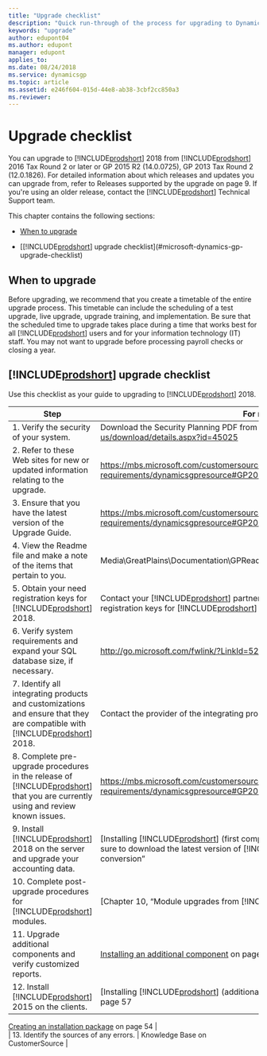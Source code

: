 ```yaml
---
title: "Upgrade checklist"
description: "Quick run-through of the process for upgrading to Dynamics GP."
keywords: "upgrade"
author: edupont04
ms.author: edupont
manager: edupont
applies_to: 
ms.date: 08/24/2018
ms.service: dynamicsgp
ms.topic: article
ms.assetid: e246f604-015d-44e8-ab38-3cbf2cc850a3
ms.reviewer: 
---
```

# Upgrade checklist

You can upgrade to [!INCLUDE[prodshort](../includes/prodshort.md)] 2018 from [!INCLUDE[prodshort](../includes/prodshort.md)] 2016 Tax Round 2 or later or GP 2015 R2 (14.0.0725), GP 2013 Tax Round 2 (12.0.1826). For detailed information about which releases and updates you can upgrade from, refer to Releases supported by the upgrade on page 9. If you're using an older release, contact the [!INCLUDE[prodshort](../includes/prodshort.md)] Technical Support team.

<span id="_Toc498615756" class="anchor"></span>

This chapter contains the following sections:

-   [When to upgrade](#when-to-upgrade)  

-   [[!INCLUDE[prodshort](../includes/prodshort.md)] upgrade checklist](#microsoft-dynamics-gp-upgrade-checklist)  

## When to upgrade

Before upgrading, we recommend that you create a timetable of the entire upgrade process. This timetable can include the scheduling of a test upgrade, live upgrade, upgrade training, and implementation. Be sure that the scheduled time to upgrade takes place during a time that works best for all [!INCLUDE[prodshort](../includes/prodshort.md)] users and for your information technology (IT) staff. You may not want to upgrade before processing payroll checks or closing a year.

## [!INCLUDE[prodshort](../includes/prodshort.md)] upgrade checklist

Use this checklist as your guide to upgrading to [!INCLUDE[prodshort](../includes/prodshort.md)] 2018.

| Step                                                                                                                             | For more information                                                                                                                                                                               |
|----------------------------------------------------------------------------------------------------------------------------------|----------------------------------------------------------------------------------------------------------------------------------------------------------------------------------------------------|
| 1. Verify the security of your system.                                                                                           | Download the Security Planning PDF from <http://www.microsoft.com/en-us/download/details.aspx?id=45025>                                                                                            |
| 2. Refer to these Web sites for new or updated information relating to the upgrade.                                              | <https://mbs.microsoft.com/customersource/northamerica/GP/learning/documentat20ion/system-requirements/dynamicsgpresource#GP2018>                                                                  |
| 3. Ensure that you have the latest version of the Upgrade Guide.                                                                 | <https://mbs.microsoft.com/customersource/northamerica/GP/learning/documentation/system-requirements/dynamicsgpresource#GP2018>                                                                    |
| 4. View the Readme file and make a note of the items that pertain to you.                                                        | Media\\GreatPlains\\Documentation\\GPReadme.chm                                                                                                                                                    |
| 5. Obtain your need registration keys for [!INCLUDE[prodshort](../includes/prodshort.md)] 2018.                                                            | Contact your [!INCLUDE[prodshort](../includes/prodshort.md)] partner before going to CustomerSource/My Account for registration keys for [!INCLUDE[prodshort](../includes/prodshort.md)] 2018. <https://mbs.microsoft.com/customersource>              |
| 6. Verify system requirements and expand your SQL database size, if necessary.                                                   | <http://go.microsoft.com/fwlink/?LinkId=521785>                                                                                                                                                    |
| 7. Identify all integrating products and customizations and ensure that they are compatible with [!INCLUDE[prodshort](../includes/prodshort.md)] 2018.     | Contact the provider of the integrating products and customizations.                                                                                                                               |
| 8. Complete pre-upgrade procedures in the release of [!INCLUDE[prodshort](../includes/prodshort.md)] that you are currently using and review known issues. | <https://mbs.microsoft.com/customersource/northamerica/GP/learning/documentat20ion/system-requirements/dynamicsgpresource#GP2018>                                                                  |
| 9. Install [!INCLUDE[prodshort](../includes/prodshort.md)] 2018 on the server and upgrade your accounting data.                                            | [Installing [!INCLUDE[prodshort](../includes/prodshort.md)] (first computer)](#_Install_Microsoft_Dynamics) on page 31 Be sure to download the latest version of [!INCLUDE[prodshort](../includes/prodshort.md)]. Chapter 6, “Company data conversion” |  
| 10. Complete post-upgrade procedures for [!INCLUDE[prodshort](../includes/prodshort.md)] modules.                                                          | [Chapter 10, “Module upgrades from [!INCLUDE[prodshort](../includes/prodshort.md)] 201](#_Module_upgrades_from)3”                                                                                                            |  
| 11. Upgrade additional components and verify customized reports.                                                                 | [Installing an additional component](#_Installing_an_additional) on page 50                                                                                                                        |  
| 12. Install [!INCLUDE[prodshort](../includes/prodshort.md)] 2015 on the clients.                                                                           | [Installing [!INCLUDE[prodshort](../includes/prodshort.md)] (additional computers)](#_Installing_Microsoft_Dynamics_1) on page 57                                                                                              
                                                                                                                                                                                                      
  [Creating an installation package](#_Creating_an_installation) on page 54                                                                                                                           |  
| 13. Identify the sources of any errors.                                                                                          | Knowledge Base on CustomerSource                                                                                                                                                                   |


